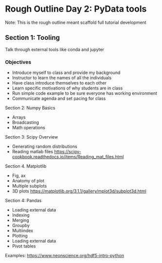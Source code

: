 # Rough Outline Day 2: PyData tools
Note: This is the rough outline meant scaffold full tutorial development

## Section 1: Tooling
Talk through external tools like conda and jupyter

### Objectives
* Introduce myself to class and provide my background
* Instructor to learn the names of all the individuals
* Have class introduce themselves to each other 
* Learn specific motivations of why students are in class
* Run simple code example to be sure everyone has working environment
* Communicate agenda and set pacing for class


Section 2: Numpy Basics
  * Arrays
  * Broadcasting
  * Math operations

Section 3: Scipy Overview
  * Generating random distributions
  * Reading matlab files
https://scipy-cookbook.readthedocs.io/items/Reading_mat_files.html

Section 4. Matplotlib
  * Fig, ax
  * Anatomy of plot
  * Multiple subplots
  * 3D plots
https://matplotlib.org/3.1.1/gallery/mplot3d/subplot3d.html

Section 4: Pandas
  * Loading external data
  * Indexing
  * Merging
  * Groupby 
  * Multiindex
  * Plotting
  * Loading external data
  * Pivot tables

Examples:
  https://www.neonscience.org/hdf5-intro-python
